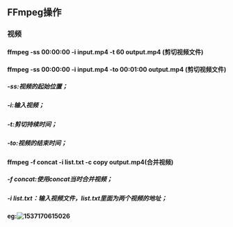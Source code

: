 ## FFmpeg操作

### 视频



#### ffmpeg -ss  00:00:00 -i input.mp4 -t 60 output.mp4 (剪切视频文件)

#### ffmpeg -ss  00:00:00 -i input.mp4 -to 00:01:00 output.mp4 (剪切视频文件)

##### -ss:视频的起始位置；

##### -i:输入视频；

##### -t:剪切持续时间；

##### -to:视频的结束时间；



#### ffmpeg -f concat -i list.txt -c copy output.mp4(合并视频)

##### -f concat:使用concat当时合并视频；

##### -i list.txt：输入视频文件，list.txt里面为两个视频的地址；

#### eg:![1537170615026](C:\Users\ATC\AppData\Local\Temp\1537170615026.png)